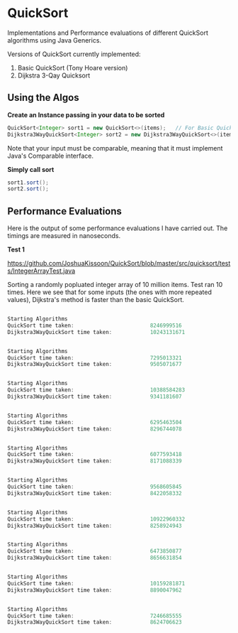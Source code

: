 QuickSort
=========

Implementations and Performance evaluations of different QuickSort algorithms using Java Generics.

Versions of QuickSort currently implemented:
1. Basic QuickSort (Tony Hoare version)
2. Dijkstra 3-Qay Quicksort


Using the Algos
---------------

**Create an Instance passing in your data to be sorted**

```Java
QuickSort<Integer> sort1 = new QuickSort<>(items);   // For Basic Quicksort
Dijkstra3WayQuickSort<Integer> sort2 = new Dijkstra3WayQuickSort<>(items);  // For Dijkstra's method
```
Note that your input must be comparable, meaning that it must implement Java's Comparable interface.


**Simply call sort**
```Java
sort1.sort();
sort2.sort();
```


Performance Evaluations
-----------------------
Here is the output of some performance evaluations I have carried out. The timings are measured in nanoseconds.

**Test 1**

https://github.com/JoshuaKissoon/QuickSort/blob/master/src/quicksort/tests/IntegerArrayTest.java

Sorting a randomly popluated integer array of 10 million items. Test ran 10 times. Here we see that for some inputs (the ones with more repeated values), Dijkstra's method is faster than the basic QuickSort.

```Java

Starting Algorithms
QuickSort time taken:                        8246999516
Dijkstra3WayQuickSort time taken:            10243131671


Starting Algorithms
QuickSort time taken:                        7295013321
Dijkstra3WayQuickSort time taken:            9505071677


Starting Algorithms
QuickSort time taken:                        10388584283
Dijkstra3WayQuickSort time taken:            9341181607


Starting Algorithms
QuickSort time taken:                        6295463504
Dijkstra3WayQuickSort time taken:            8296744078


Starting Algorithms
QuickSort time taken:                        6077593418
Dijkstra3WayQuickSort time taken:            8171088339


Starting Algorithms
QuickSort time taken:                        9568605845
Dijkstra3WayQuickSort time taken:            8422058332


Starting Algorithms
QuickSort time taken:                        10922960332
Dijkstra3WayQuickSort time taken:            8258924943


Starting Algorithms
QuickSort time taken:                        6473850877
Dijkstra3WayQuickSort time taken:            8656631854


Starting Algorithms
QuickSort time taken:                        10159281871
Dijkstra3WayQuickSort time taken:            8890047962


Starting Algorithms
QuickSort time taken:                        7246685555
Dijkstra3WayQuickSort time taken:            8624706623

```

